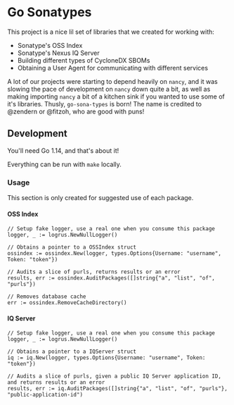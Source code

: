 # Go Sonatypes

This project is a nice lil set of libraries that we created for working with:

- Sonatype's OSS Index
- Sonatype's Nexus IQ Server
- Building different types of CycloneDX SBOMs
- Obtaining a User Agent for communicating with different services

A lot of our projects were starting to depend heavily on `nancy`, and it was slowing the pace of development on `nancy` down quite a bit, as well as making importing `nancy` a bit of a kitchen sink if you wanted to use some of it's libraries. Thusly, `go-sona-types` is born! The name is credited to @zendern or @fitzoh, who are good with puns!

## Development

You'll need Go 1.14, and that's about it!

Everything can be run with `make` locally.

### Usage

This section is only created for suggested use of each package.

#### OSS Index

```golang
// Setup fake logger, use a real one when you consume this package
logger, _ := logrus.NewNullLogger()

// Obtains a pointer to a OSSIndex struct
ossindex := ossindex.New(logger, types.Options{Username: "username", Token: "token"})

// Audits a slice of purls, returns results or an error
results, err := ossindex.AuditPackages([]string{"a", "list", "of", "purls"})

// Removes database cache
err := ossindex.RemoveCacheDirectory()
```

#### IQ Server

```golang
// Setup fake logger, use a real one when you consume this package
logger, _ := logrus.NewNullLogger()

// Obtains a pointer to a IQServer struct
iq := iq.New(logger, types.Options{Username: "username", Token: "token"})

// Audits a slice of purls, given a public IQ Server application ID, and returns results or an error
results, err := iq.AuditPackages([]string{"a", "list", "of", "purls"}, "public-application-id")
```
